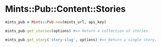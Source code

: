 # Mints::Pub::Content::Stories

```ruby
mints_pub = Mints::Pub.new(mints_url, api_key)

mints_pub.get_stories(options) #=> Return a collection of stories.

mints_pub.get_story('story-slug', options) #=> Return a single story.

```